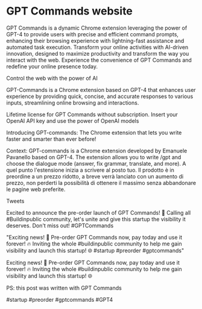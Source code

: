 # GPT Commands website

GPT Commands is a dynamic Chrome extension leveraging the power of GPT-4 to provide users with precise and efficient command prompts, enhancing their browsing experience with lightning-fast assistance and automated task execution. Transform your online activities with AI-driven innovation, designed to maximize productivity and transform the way you interact with the web. Experience the convenience of GPT Commands and redefine your online presence today.

Control the web with the power of AI

GPT-Commands is a Chrome extension based on GPT-4 that enhances user experience by providing quick, concise, and accurate responses to various inputs, streamlining online browsing and interactions.


Lifetime license for GPT Commands without subscription.
Insert your OpenAI API key and use the power of OpenAI models


Introducing GPT-commands: The Chrome extension that lets you write faster and smarter than ever before!





Context:
GPT-commands is a Chrome extension developed by Emanuele Pavanello based on GPT-4. The extension allows you to write /gpt and choose the dialogue mode (answer, fix grammar, translate, and more). A quel punto l'estensione inizia a scrivere al posto tuo.
Il prodotto è in preordine a un prezzo ridotto, a breve verrà lanciato con un aumento di prezzo, non perderti la possibilità di ottenere il massimo senza abbandonare le pagine web preferite.



Tweets

Excited to announce the pre-order launch of GPT Commands! 🚀 Calling all #Buildinpublic community, let's unite and give this startup the visibility it deserves. Don't miss out! 
#GPTCommands

"Exciting news! 🚀 Pre-order GPT Commands now, pay today and use it forever! 🔥 Inviting the whole #buildinpublic community to help me gain visibility and launch this startup! 🌐 #startup #preorder #gptcommands"


Exciting news! 🚀
Pre-order GPT Commands now, pay today and use it forever! 🔥
Inviting the whole #buildinpublic community to help me gain visibility and launch this startup! 🌐

PS: this post was written with GPT Commands
 
#startup #preorder #gptcommands #GPT4

